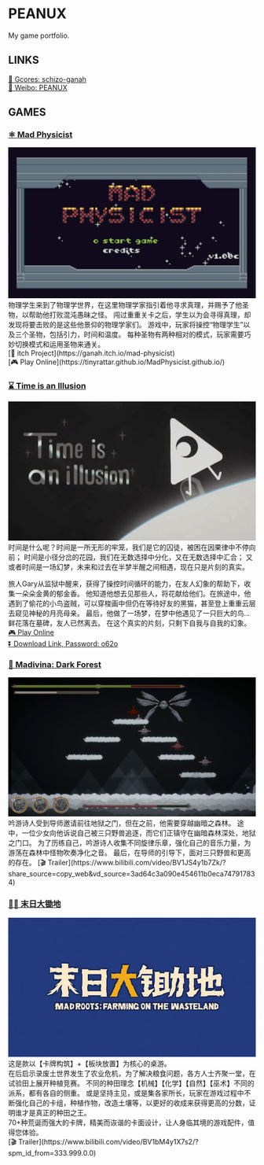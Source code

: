 # PEANUX
My game portfolio.

## LINKS
[🔗 Gcores: schizo-ganah](https://www.gcores.com/users/207779/) <br>
[🔗 Weibo: PEANUX](https://weibo.com/u/7600843807)

## GAMES
### [⚛️ Mad Physicist](https://www.gcores.com/games/107345)
<div align="center">
  <img src=./pics/mad_physicist.png alt="MadPhysicist" style="width:600px;height:auto;">
</div>
物理学生来到了物理学世界，在这里物理学家指引着他寻求真理，并赐予了他圣物，以帮助他打败混沌愚昧之怪。
闯过重重关卡之后，学生以为会寻得真理，却发现将要击败的是这些他景仰的物理学家们。
游戏中，玩家将操控“物理学生”以及三个圣物，包括引力，时间和温度。
每种圣物有两种相对的模式，玩家需要巧妙切换模式和运用圣物来通关。 <br>
[🔗 itch Project](https://ganah.itch.io/mad-physicist) <br>
[🎮 Play Online](https://tinyrattar.github.io/MadPhysicist.github.io/)

### [⌛️ Time is an Illusion](https://www.gcores.com/games/67500)
<div align="center">
  <img src=./pics/TIAI.gif alt="TimeIsAnIllusion" style="width:600px;height:auto;">
</div>
时间是什么呢？时间是一所无形的牢笼，我们是它的囚徒，被困在因果律中不停向前；
时间是小径分岔的花园，我们在无数选择中分化，又在无数选择中汇合；
又或者时间是一场幻梦，未来和过去在半梦半醒之间相遇，现在只是片刻的真实。<br>

旅人Gary从监狱中醒来，获得了操控时间循环的能力，在友人幻象的帮助下，收集一朵朵金黄的郁金香。
他知道他想去见那些人，将花献给他们。在旅途中，他遇到了偷花的小鸟盗贼，可以穿梭画中但仍在等待好友的黑猫，甚至登上重重云层去窥见神秘的月亮母亲。
最后，他做了一场梦，在梦中他遇见了一只巨大的鸟...
鲜花落在墓碑，友人已然离去。
在这个真实的片刻，只剩下自我与自我的幻象。 <br>
[🎮 Play Online](https://tinyrattar.github.io/BOOOM2_PPT.github.io/) <br>
[⏬ Download Link, Password: o62o](https://pan.baidu.com/s/1e_UCCfHJhv9P5poqsGFPGw)

### [🫧 Madivina: Dark Forest](https://www.gcores.com/games/81380)
<div align="center">
  <img src=./pics/madivina.gif alt="Madivina" style="width:600px;height:auto;">
</div>
吟游诗人受到导师邀请前往地狱之门，但在之前，他需要穿越幽暗之森林。
途中，一位少女向他诉说自己被三只野兽追逐，而它们正镇守在幽暗森林深处，地狱之门口。
为了历练自己，吟游诗人收集不同旋律乐章，强化自己的音乐力量，为游荡在森林中怪物吹奏净化之音。
最后，在导师的引导下，面对三只野兽和更高的存在。
[🎬 Trailer](https://www.bilibili.com/video/BV1JS4y1b7Zk/?share_source=copy_web&vd_source=3ad64c3a090e454611b0eca747917834)

### [🧑‍🌾 末日大锄地](https://www.gcores.com/games/99588)
<div align="center">
  <img src=./pics/mad_roots.png alt="MadRoots" style="width:600px;height:auto;">
</div>
这是款以【卡牌构筑】+【板块放置】为核心的桌游。 <br>
在后启示录废土世界发生了农业危机，为了解决粮食问题，各方人士齐聚一堂，在试验田上展开种植竞赛。
不同的种田理念【机械】【化学】【自然】【巫术】不同的派系，都有各自的侧重。
或是坚持主见，或是集各家所长，玩家在游戏过程中不断强化自己的卡组，种植作物，改造土壤等，以更好的收成来获得更高的分数，证明谁才是真正的种田之王。 <br>
70+种荒诞而强大的卡牌，精美而诙谐的卡面设计，让人身临其境的游戏配件，值得您体验。 <br>
[🎬 Trailer](https://www.bilibili.com/video/BV1bM4y1X7s2/?spm_id_from=333.999.0.0)
